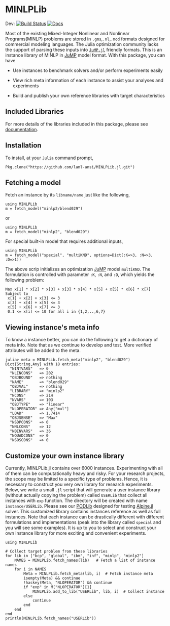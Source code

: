 # MINLPLib
Dev: [![Build Status](https://travis-ci.org/lanl-ansi/MINLPLib.jl.svg?branch=master)](https://travis-ci.org/lanl-ansi/MINLPLib.jl) [![Docs](https://img.shields.io/badge/docs-latest-blue.svg)](https://lanl-ansi.github.io/MINLPLib.jl/latest)

Most of the existing Mixed-Integer Nonlinear and Nonlinear Programs(MINLP) problems are stored in `.gms`,`.nl`,`.mod` formats designed for commercial modeling languages. The Julia optimization community lacks the support of parsing these inputs into [`JuMP.jl`](https://github.com/JuliaOpt/JuMP.jl) friendly formats. This is an instance library of MINLP in [JuMP](https://github.com/JuliaOpt/JuMP.jl) model format.
With this package, you can have

* Use instances to benchmark solvers and/or perform experiments easily

* View rich meta information of each instance to assist your analyses and experiments

* Build and publish your own reference libraries with target characteristics

## Included Libraries
For more details of the libraries included in this package, please see [documentation](https://lanl-ansi.github.io/MINLPLib.jl/latest/).

## Installation
To install, at your `Julia` command prompt,
```
Pkg.clone("https://github.com/lanl-ansi/MINLPLib.jl.git")
```

## Fetching a model
Fetch an instance by its `libname/name` just like the following,
```
using MINLPLib
m = fetch_model("minlp2/blend029")
```
or
```
using MINLPLib
m = fetch_model("minlp2", "blend029")
```

For special built-in model that requires additional inputs,
```
using MINLPLib
m = fetch_model("special", "multiKND", options=Dict(:K=>3, :N=>3, :D=>1))
```

The above scrip initializes an optimization [JuMP](https://github.com/JuliaOpt/JuMP.jl) model `multiKND`. The formulation is controlled with parameter `:K`, `:N`, and `:D`, which yields the following problem:

```
Max x[1] * x[2] * x[3] + x[3] * x[4] * x[5] + x[5] * x[6] * x[7]
Subject to
 x[1] + x[2] + x[3] <= 3
 x[3] + x[4] + x[5] <= 3
 x[5] + x[6] + x[7] <= 3
 0.1 <= x[i] <= 10 for all i in {1,2,..,6,7}
```

## Viewing instance's meta info
To know a instance better, you can do the following to get a dictionary of meta info.
Note that as we continue to develop and test. More verified attributes will be added to the meta.
```
julia> meta = MINLPLib.fetch_meta("minlp2", "blend029")
Dict{String,Any} with 18 entries:
  "NINTVARS"   => 0
  "NLINCONS"   => 202
  "OBJBOUND"   => nothing
  "NAME"       => "blend029"
  "OBJVAL"     => nothing
  "LIBRARY"    => "minlp2"
  "NCONS"      => 214
  "NVARS"      => 103
  "OBJTYPE"    => "linear"
  "NLOPERATOR" => Any["mul"]
  "LOAD"       => 1.7414
  "OBJSENSE"   => "Max"
  "NSDPCONS"   => 0
  "NNLCONS"    => 12
  "NBINVARS"   => 36
  "NQUADCONS"  => 0
  "NSOSCONS"   => 0
```


## Customize your own instance library

Currently, MINLPLib.jl contains over 6000 instances. Experimenting with all
of them can be computationally heavy and risky. For your research projects, the scope may be
limited to a specific type of problems. Hence, it is necessary to construct you very own
library for research experiments. Below, we write a small `.jl` script that will generate a
user instance library (without actually copying the problem) called `USERLib` that collect all instances with
`exp` function. The directory will be created with name `instance/USERLib`. Please see our
[PODLib](https://lanl-ansi.github.io/MINLPLib.jl/latest/PODLib.html#PODLib-1) designed for
testing [Alpine.jl](https://github.com/lanl-ansi/Alpine.jl) solver. This customized library contains instances reference
as well as full instances. Note that each instance can be drastically different with different formulations and
implementations (peak into the library called `special` and you will see some examples).
It is up to you to select and construct your own instance library for more exciting and convenient experiments.

```
using MINLPLib

# Collect target problem from these libraries
for lib in ["bcp", "global", "ibm", "inf", "minlp", "minlp2"]
    NAMES = MINLPLib.fetch_names(lib)   # Fetch a list of instance names
    for i in NAMES
        Meta = MINLPLib.fetch_meta(lib, i)  # Fetch instance meta
        isempty(Meta) && continue
        !haskey(Meta, "NLOPERATOR") && continue
        if "exp" in M["NLOPERATOR"][1]
            MINLPLib.add_to_lib("USERLib", lib, i)  # Collect instance
        else
            continue
        end
    end
end
println(MINLPLib.fetch_names("USERLib"))
```
